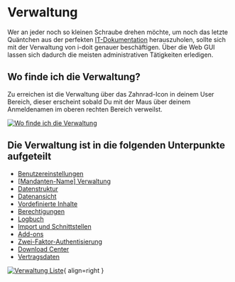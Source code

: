 # Verwaltung

Wer an jeder noch so kleinen Schraube drehen möchte, um noch das letzte Quäntchen aus der perfekten [IT-Dokumentation](../../glossar.md) herauszuholen, sollte sich mit der Verwaltung von i-doit genauer beschäftigen. Über die Web GUI lassen sich dadurch die meisten administrativen Tätigkeiten erledigen.

## Wo finde ich die Verwaltung?

Zu erreichen ist die Verwaltung über das Zahnrad-Icon in deinem User Bereich, dieser erscheint sobald Du mit der Maus über deinem Anmeldenamen im oberen rechten Bereich verweilst.

[![Wo finde ich die Verwaltung](../../assets/images/de/administration/verwaltung/verwaltung.png)](../../assets/images/de/administration/verwaltung/verwaltung.png)

## Die Verwaltung ist in die folgenden Unterpunkte aufgeteilt

-   [Benutzereinstellungen](benutzereinstellungen/index.md)
-   [\[Mandanten-Name\] Verwaltung](mandanten-name-verwaltung/index.md)
-   [Datenstruktur](datenstruktur/index.md)
-   [Datenansicht](datenansicht/index.md)
-   [Vordefinierte Inhalte](vordefinierte-inhalte/index.md)
-   [Berechtigungen](berechtigungen.md)
-   [Logbuch](logbuch/index.md)
-   [Import und Schnittstellen](import-und-schnittstellen/index.md)
-   [Add-ons](add-ons/index.md)
-   [Zwei-Faktor-Authentisierung](zwei-faktor-authentisierung.md)
-   [Download Center](download-center.md)
-   [Vertragsdaten](vertragsdaten.md)

[![Verwaltung Liste](../../assets/images/de/administration/verwaltung/verwaltung-2.png)](../../assets/images/de/administration/verwaltung/verwaltung-2.png){ align=right }
